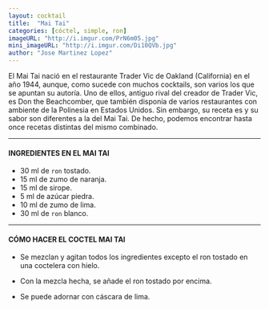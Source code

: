```yaml
---
layout: cocktail
title:  "Mai Tai"
categories: [cóctel, simple, ron]
imageURL: "http://i.imgur.com/PrN6m05.jpg"
mini_imageURL: "http://i.imgur.com/Di10QVb.jpg"
author: "Jose Martinez Lopez"
---
```


El Mai Tai nació en el restaurante Trader Vic de Oakland (California) en el año 1944, aunque, como sucede con muchos cocktails, son varios los que se apuntan su autoría. Uno de ellos, antiguo rival del creador de Trader Vic, es Don the Beachcomber, que también disponía de varios restaurantes con ambiente de la Polinesia en Estados Unidos. Sin embargo, su receta es y su sabor son diferentes a la del Mai Tai. De hecho, podemos encontrar hasta once recetas distintas del mismo combinado.

**************************************************

#### INGREDIENTES EN EL MAI TAI

- 30 ml de `ron` tostado.
- 15 ml de zumo de naranja.
- 15 ml de sirope.
- 5 ml de azúcar piedra.
- 10 ml de zumo de lima.
- 30 ml de `ron` blanco.

**************************************************

#### CÓMO HACER EL COCTEL MAI TAI

- Se mezclan y agitan todos los ingredientes excepto el ron tostado en una coctelera con hielo.

- Con la mezcla hecha, se añade el ron tostado por encima.

- Se puede adornar con cáscara de lima.
